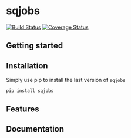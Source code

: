 # sqjobs

[![Build Status](https://travis-ci.org/igalarzab/sqjobs.svg?branch=master)](https://secure.travis-ci.org/igalarzab/sqjobs)
[![Coverage Status](https://coveralls.io/repos/igalarzab/sqjobs/badge.png?branch=master)](https://coveralls.io/r/igalarzab/sqjobs?branch=master)

## Getting started

## Installation

Simply use pip to install the last version of ``sqjobs``

    pip install sqjobs

## Features

## Documentation
